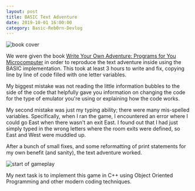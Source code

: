 ```yaml
---
layout: post
title: BASIC Text Adventure
date: 2019-10-01 16:00:00
category: Basic-Reb0rn-Devlog
---
```


<img src="{{ site.baseurl }}/assets/Blog/BasicRebornDevlog/book_cover.jpg" alt="book cover"/>

We were given the book [Write Your Own Adventure: Programs for You Microcomputer](https://www.amazon.co.uk/Write-Your-Own-Adventure-Microcomputer/dp/0686878329) in order to reproduce the text adventure inside using the BASIC implementation. This took at least 3 hours to write and fix, copying line by line of code filled with one letter variables.

My biggest mistake was not reading the little information bubbles to the side of the code that helpfully gave you information on changing the code for the type of emulator you're using or explaining how the code works.

My second mistake was just my typing ability; there were many mis-spelled variables. Specifically, when I ran the game, I encountered an error where I could go East when there wasn't an exit East. I found out that I had just simply typed in the wrong letters where the room exits were defined, so East and West were muddled up.

After a bunch of small fixes, and some reformatting of print statements for my own benefit (and sanity), the text adventure worked.

<img src="{{ site.baseurl }}/assets/Blog/BasicRebornDevlog/gameplay.jpg" alt="start of gameplay"/>

My next task is to implement this game in C++ using Object Oriented Programming and other modern coding techniques.